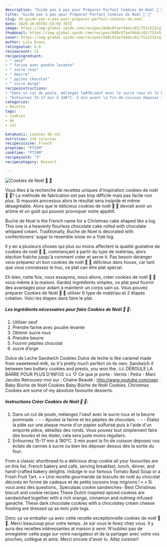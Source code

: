 ```yaml
---
description: "Guide pas à pas pour Préparer Parfait Cookies de Noël 🎄 🍪"
title: "Guide pas à pas pour Préparer Parfait Cookies de Noël 🎄 🍪"
slug: 45-guide-pas-a-pas-pour-preparer-parfait-cookies-de-noel
date: 2020-10-05T01:54:03.787Z
image: https://img-global.cpcdn.com/recipes/8d8c97aef44dcc02/751x532cq70/cookies-de-noel-🎄-🍪-photo-principale-de-la-recette.jpg
thumbnail: https://img-global.cpcdn.com/recipes/8d8c97aef44dcc02/751x532cq70/cookies-de-noel-🎄-🍪-photo-principale-de-la-recette.jpg
cover: https://img-global.cpcdn.com/recipes/8d8c97aef44dcc02/751x532cq70/cookies-de-noel-🎄-🍪-photo-principale-de-la-recette.jpg
author: Lulu Evans
ratingvalue: 4.8
reviewcount: 15
recipeingredient:
- " oeuf"
- " farine avec poudre levante"
- " sucre roux"
- " beurre"
- " ppites chocolat"
- " sucre dorge"
recipeinstructions:
- "Dans un cul de poule, mélangez l&#39;oeuf avec le sucre roux et le beurre pommade.    Ajoutez la farine et les pépites de chocolats.    Étalez la pâte sur une plaque munie d&#39;un papier sulfurisé.puis à l&#39;aide d&#39;un emporte pièce, détaillez des ronds. Vous pouvez tout simplement faire des boules et les étaler, cela sera juste moins réguliers."
- "Enfournez 15-17 min à 180°C. 3 min avant la fin de cuisson déposez vos éclats de cannes à sucre ou bien les déposer dessus dès la sortie du four."
categories:
- Recette
tags:
- cookies
- de
- nol

katakunci: cookies de nol 
nutrition: 234 calories
recipecuisine: French
preptime: "PT15M"
cooktime: "PT39M"
recipeyield: "3"
recipecategory: Dessert

---
```



![Cookies de Noël 🎄 🍪](https://img-global.cpcdn.com/recipes/8d8c97aef44dcc02/751x532cq70/cookies-de-noel-🎄-🍪-photo-principale-de-la-recette.jpg)

Vous êtes à la recherche de recettes uniques d'inspiration cookies de noël 🎄 🍪? La méthode de fabrication est pas trop difficile mais pas facile non plus. Si mauvais processus alors le résultat sera insipide et même désagréable. Alors que le délicieux cookies de noël 🎄 🍪 devrait avoir un arôme et un goût qui pouvoir provoquer notre appétit.

Buche de Noel is the French name for a Christmas cake shaped like a log. This one is a heavenly flourless chocolate cake rolled with chocolate whipped cream. Traditionally, Buche de Noel is decorated with confectioners&#39; sugar to resemble snow on a Yule log.

Il y en a plusieurs choses qui plus ou moins affectent la qualité gustative de cookies de noël 🎄 🍪, commençant à partir du type de matériau, alors élection fraîche jusqu'à comment créer et serve it. Pas besoin déranger veux préparez un bon cookies de noël 🎄 🍪 délicieux dans house, car tant que vous connaissez le truc, ce plat can être plat spécial.


Eh bien, cette fois, nous essayons, nous allons, créer cookies de noël 🎄 🍪 vous-même à la maison. Gardez ingrédients simples, ce plat peut fournir des avantages pour aidant à maintenir un corps sain us. Vous pouvez préparer Cookies de Noël 🎄 🍪 utiliser 6 type de matériau et 2 étapes création. Voici les étapes dans faire le plat.

<!--inarticleads1-->

##### Les ingrédients nécessaires pour faire Cookies de Noël 🎄 🍪:

1. Utiliser  oeuf
1. Prendre  farine avec poudre levante
1. Obtenir  sucre roux
1. Prendre  beurre
1. Fournir  pépites chocolat
1.   sucre d’orge


Dulce de Leche Sandwich Cookies Dulce de leche is like caramel made from sweetened milk, so it&#39;s pretty much perfect on its own. Sandwich it between two buttery cookies and presto, you won the. ⥥⥥ DÉROULE LA BARRE POUR PLUS D&#39;INFOS ⥥⥥ ♡ Ce que je porte : Vernis : Petra - Marc Jacobs Retrouvez-moi sur : Chaîne Beauté : http://www.youtube.com/user . Baby Bûche de Noël Cookies Baby Bûche de Noël Cookies. Christmas Cookies are some of my absolute favourite desserts. 

<!--inarticleads2-->

##### Instructions Créer Cookies de Noël 🎄 🍪:

1. Dans un cul de poule, mélangez l&#39;oeuf avec le sucre roux et le beurre pommade. -  -   - Ajoutez la farine et les pépites de chocolats. -  -   - Étalez la pâte sur une plaque munie d&#39;un papier sulfurisé.puis à l&#39;aide d&#39;un emporte pièce, détaillez des ronds. Vous pouvez tout simplement faire des boules et les étaler, cela sera juste moins réguliers.
1. Enfournez 15-17 min à 180°C. 3 min avant la fin de cuisson déposez vos éclats de cannes à sucre ou bien les déposer dessus dès la sortie du four.


From a classic shortbread to a delicious drop cookie all your favourites are on this list. French bakery and café, serving breakfast, lunch, dinner, and hand-crafted bakery delights. Indulge in our famous Tomato Basil Soup or a Fresh Fruit Tart. • • Une recette gourmande de biscuits de noël au chocolat décorés en forme de cadeaux et de petits oursons trop mignons ! • • Si vous avez des questions,. Speculaas cookie sandwiches- Best Christmas biscuit and cookie recipes These Dutch-inspired spiced cookies are sandwiched together with a rich orange, cinnamon and nutmeg-infused ganache. These dark chocolate cookies with a chocolatey cream cheese frosting are dressed up as mini yule logs. 


Donc ça va emballer ça avec cette recette exceptionnelle cookies de noël 🎄 🍪. Merci beaucoup pour votre temps. Je sûr vous le ferez chez vous. Il y aura des recettes  intéressantes at maison à venir. N'oubliez pas de enregistrer cette page sur votre navigateur et de la partager avec votre vos proches, collègue et amis. Merci encore d'avoir lu. Allez cuisiner!
